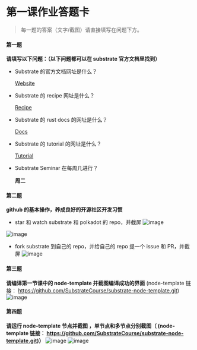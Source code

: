 # 第一课作业答题卡

> 每一题的答案（文字/截图）请直接填写在问题下方。

#### 第一题

**请填写以下问题：（以下问题都可以在 substrate 官方文档里找到）**

- Substrate 的官方文档网址是什么？

  [Website](https://wiki.polkadot.network/docs/zh-CN/build-index)

- Substrate 的 recipe 网址是什么？

  [Recipe](https://substrate.dev/recipes/)

* Substrate 的 rust docs 的网址是什么？

  [Docs](https://substrate.dev/rustdocs/v2.0.0-rc2/sc_service/index.html)

- Substrate 的 tutorial 的网址是什么？

  [Tutorial](https://www.substrate.io/tutorials)

* Substrate Seminar 在每周几进行？

  **周二**

#### 第二题

**github 的基本操作，养成良好的开源社区开发习惯**

- star 和 watch substrate 和 polkadot 的 repo，并截屏
![image](https://github.com/Bokayi/team5/blob/bokayi/lesson1/substrate.png)

![image](https://github.com/Bokayi/team5/blob/bokayi/lesson1/polkadot1.png)

* fork substrate 到自己的 repo，并给自己的 repo 提一个 issue 和 PR，并截屏
![image](https://github.com/Bokayi/team5/blob/bokayi/lesson1/first_pr.png)

#### 第三题

**请编译第一节课中的 node-template 并截图编译成功的界面** (node-template 链接： https://github.com/SubstrateCourse/substrate-node-template.git)
![image](https://github.com/Bokayi/team5/blob/bokayi/lesson1/single_node.png)
#### 第四题

**请运行 node-template 节点并截图 ，单节点和多节点分别截图（ (node-template 链接： https://github.com/SubstrateCourse/substrate-node-template.git)）**
![image](https://github.com/Bokayi/team5/blob/bokayi/lesson1/screen_shot_node.png)
![image](https://github.com/Bokayi/team5/blob/bokayi/lesson1/multi-node.png)
